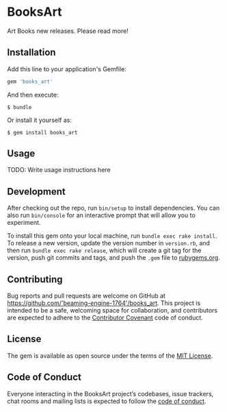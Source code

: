 # BooksArt

Art Books new releases. Please read more!

## Installation

Add this line to your application's Gemfile:

```ruby
gem 'books_art'
```

And then execute:

    $ bundle

Or install it yourself as:

    $ gem install books_art

## Usage

TODO: Write usage instructions here

## Development

After checking out the repo, run `bin/setup` to install dependencies. You can also run `bin/console` for an interactive prompt that will allow you to experiment.

To install this gem onto your local machine, run `bundle exec rake install`. To release a new version, update the version number in `version.rb`, and then run `bundle exec rake release`, which will create a git tag for the version, push git commits and tags, and push the `.gem` file to [rubygems.org](https://rubygems.org).

## Contributing

Bug reports and pull requests are welcome on GitHub at https://github.com/'beaming-engine-1764'/books_art. This project is intended to be a safe, welcoming space for collaboration, and contributors are expected to adhere to the [Contributor Covenant](http://contributor-covenant.org) code of conduct.

## License

The gem is available as open source under the terms of the [MIT License](https://opensource.org/licenses/MIT).

## Code of Conduct

Everyone interacting in the BooksArt project’s codebases, issue trackers, chat rooms and mailing lists is expected to follow the [code of conduct](https://github.com/'beaming-engine-1764'/books_art/blob/master/CODE_OF_CONDUCT.md).
